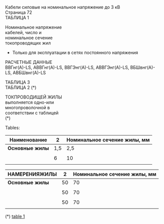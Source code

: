 Кабели силовые на номинальное напряжение до 3 кВ  
Страница 72  
ТАБЛИЦА 1  

Номинальное напряжение  
кабелей, число и   
номинальное сечение  
токопроводящих жил

* Только для эксплуатации в сетях постоянного 
напряжения  

РАСЧЕТНЫЕ ДАННЫЕ  
ВВГнг(А)-LS, АВВГнг(А)-LS, ВВГЭнг(А)-LS, АВВГЭнг(А)-LS, ВБШвнг(А)-LS, АВБШвнг(А)-LS  
  
ТАБЛИЦА 3  
ТАБЛИЦА 2 (*)

ТОКПРОВОДИЩЕЙ ЖИЛЫ  
выполняется одно-или  
многопроволочной в  
соответствии с таблицей  
(*)

Tables:

| **Наименование** | **2** | **Номинальное сечение жилы, мм** |
|------------------|-------|-----------------------------------|
| **Основные жилы** | 1,5 | 2,5 | 4 |
|                    |       |        |                      |
|                   | 6   | 10  | 16  | 25  | 35 |
|                    |       |        |                      |

| **НАМЕРЕНИЯЖИЛЫ** | **2** | **Номинальное сечение жилы, мм** |
|--------------------|-------|-------------------------------|
| **Основные жилы** | 50  | 70  | 95  | 120 | 150 | 185 | 240 | 300 | 400 |
|                     |      |                         |
|                    | 50  | 70  | 95  | 120 | 150 | 185 | 240 | 300 | 400 |
|                    |      |                       |
|                    | 50  | 70  | 95  | 120 | 150 | 185 | 240 | 300 | 400 |
|                    |      |                        |

(*) [table 1](#96152435-2da9-46f9-be3f-b14c9b2d2d71)  